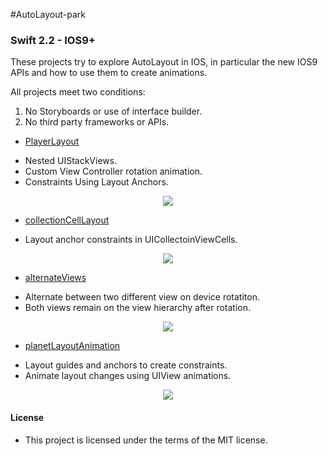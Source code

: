 #AutoLayout-park
### Swift 2.2 - IOS9+



These projects try to explore AutoLayout in IOS, in particular  the new IOS9 APIs and how to use them to create animations.


All projects meet two conditions: 
 1. No Storyboards or use of interface builder.
 2. No third party frameworks or APIs.

* [PlayerLayout](https://github.com/manuelCarlos/AutoLayout-park/tree/master/playerLayout)
 - Nested UIStackViews.
 - Custom View Controller rotation animation.
 - Constraints Using Layout Anchors.

<p align="center">
   <img src="http://manuelcarlos.github.io/images/playerLayout.gif" >
</p>


* [collectionCellLayout](https://github.com/manuelCarlos/AutoLayout-park/tree/master/collectionCellLayout)
 - Layout anchor constraints in UICollectoinViewCells.
<p align="center">
   <img src="http://manuelcarlos.github.io/images/CollectionCellLayout.gif" >
</p>


* [alternateViews](https://github.com/manuelCarlos/AutoLayout-park/tree/master/alternateViews)
 - Alternate between two different view on device rotatiton.
 - Both views remain on the view hierarchy after rotation.  

<p align="center">
   <img src="http://manuelcarlos.github.io/images/alternateView.gif" >
</p>


* [planetLayoutAnimation](https://github.com/manuelCarlos/AutoLayout-park/tree/master/planetLayoutAnimation)
 - Layout guides and anchors to create constraints.
 - Animate layout changes using UIView animations.
 

<p align="center">
   <img src="http://manuelcarlos.github.io/images/planetLayoutAnimation.gif" >
</p>



#### License
 - This project is licensed under the terms of the MIT license.
